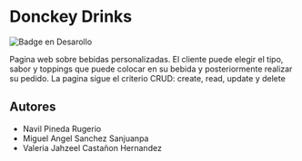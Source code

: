 # Donckey Drinks
![Badge en Desarollo](https://img.shields.io/badge/STATUS-EN%20DESAROLLO-green)
<!-- Descripcion del proyecto -->
Pagina web sobre bebidas personalizadas. El cliente puede elegir el tipo, sabor y toppings 
que puede colocar en su bebida y posteriormente realizar su pedido.
La pagina sigue el criterio CRUD: create, read, update y delete

## Autores
* Navil Pineda Rugerio
* Miguel Angel Sanchez Sanjuanpa
* Valeria Jahzeel Castañon Hernandez

